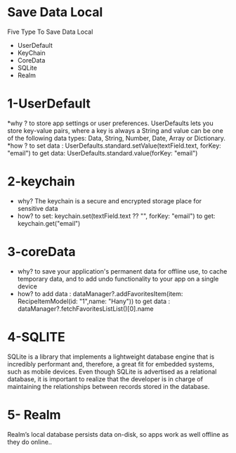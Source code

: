 # Save Data Local
Five Type To Save Data Local 
- UserDefault
- KeyChain
- CoreData
- SQLite
- Realm
# 1-UserDefault
*why ?
to store app settings or user preferences. UserDefaults lets you store key-value pairs, where a key is always a String and value can be one of the following data types: Data, String, Number, Date, Array or Dictionary.
*how ?
to set data :
UserDefaults.standard.setValue(textField.text, forKey: "email")
to get data:
UserDefaults.standard.value(forKey: "email")

# 2-keychain
* why?
 The keychain is a secure and encrypted storage place for sensitive data
 * how? 
to set:
        keychain.set(textField.text ?? "", forKey: "email")
to get:
        keychain.get("email")


# 3-coreData
* why?
to save your application's permanent data for offline use, to cache temporary data, and to add undo functionality to your app on a single device
* how?
to add data :
        dataManager?.addFavoritesItem(item: RecipeItemModel(id: "1",name: "Hany"))
to get data :
      dataManager?.fetchFavoritesListList()[0].name 
      
# 4-SQLITE
SQLite is a library that implements a lightweight database engine that is incredibly performant and, therefore, a great fit for embedded systems, such as mobile devices. Even though SQLite is advertised as a relational database, it is important to realize that the developer is in charge of maintaining the relationships between records stored in the database.


# 5- Realm
Realm’s local database persists data on-disk, so apps work as well offline as they do online..
